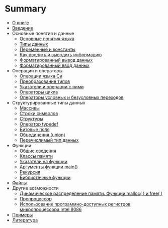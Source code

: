 # Summary

* [О книге](README.md)
* [Введение](Intro.md)
* Основные понятия и данные
    * [Основные понятия языка](Basics.md)
    * [Типы данных](DataTypes.md)
    * [Переменные и константы](VariablesAndConstants.md)
    * [Как вводить и выводить информацию](InputOutput.md)
    * [Форматированный вывод данных](FormatedOutput.md)
    * [Форматированный ввод данных](FormatedInput.md)
* Операции и операторы
    * [Операции языка Си](OperationsOfTheCLanguage.md)
    * [Преобразование типов](ConversionOfTypes.md)
    * [Указатели и операции с ними](Pointers.md)
    * [Операторы цикла](OperatorsOfTheCycle.md)
    * [Операторы условных и безусловных переходов](OperatorsOfConditionalAndnUconditionalJumps.md)
* Структурированные типы данных
    * [Массивы](Arrays.md)
    * [Строки символов](StringsOfCharacters.md)
    * [Структуры](Structures.md)
    * [Оператор typedef](Typedef.md)
    * [Битовые поля](BitFields.md)
    * [Объединения (union)](Union.md)
    * [Перечислимый тип данных](EnumeratedDataType.md)
* Функции
    * [Общие сведения](Overview.md)
    * [Классы памяти](MemoryClasses.md)
    * [Указатели на функции](FunctionPointers.md)
    * [Аргументы функции main()](Main.md)
    * [Рекурсия](Recursion.md)
    * [Библиотечные функции](LibraryFunctions.md)
* [Файлы](Files.md)
* Другие возможности
    * [Динамическое распределение памяти. Функции malloc( ) и free( )](DynamicMemoryAllocation.md)
    * [Препроцессор](Preprocessor.md)
    * [Использование программно-доступных регистров микропроцессора Intel&nbsp;8086](UsingASoftwareAccessibleRegisters.md)
* [Примеры](Examples.md)
* [Литература](Bibliography.md)
